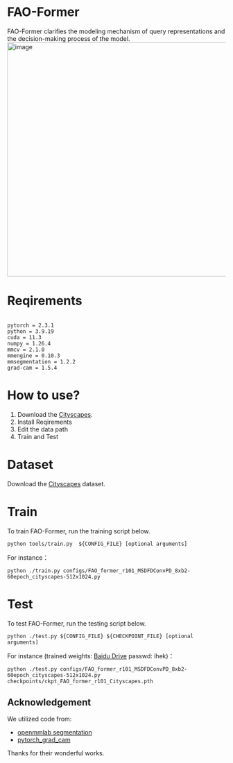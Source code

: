 # FAO-Former
FAO-Former clarifies the modeling mechanism of query representations and the decision-making process of the model.
<img width="1135" height="540" alt="image" src="https://github.com/user-attachments/assets/440db97a-2763-423d-a658-38e2b5aa85e3" />

# Reqirements
```

pytorch = 2.3.1
python = 3.9.19
cuda = 11.3
numpy = 1.26.4
mmcv = 2.1.0
mmengine = 0.10.3
mmsegmentation = 1.2.2
grad-cam = 1.5.4

```

# How to use?

1. Download the [Cityscapes](https://www.cityscapes-dataset.com/).
2. Install Reqirements
3. Edit the data path
4. Train and Test

# Dataset
Download the [Cityscapes](https://www.cityscapes-dataset.com/) dataset.

# Train

To train FAO-Former, run the training script below.

```
python tools/train.py  ${CONFIG_FILE} [optional arguments]
```

For instance：

```
python ./train.py configs/FAO_former_r101_MSDFDConvPD_8xb2-60epoch_cityscapes-512x1024.py
```

# Test

To test FAO-Former, run the testing script below.
    
```
python ./test.py ${CONFIG_FILE} ${CHECKPOINT_FILE} [optional arguments]
```  

<!--For instance：-->
For instance (trained weights: [Baidu Drive](https://pan.baidu.com/s/1l93sSqKXTSlQbPUE88voDw) passwd: ihek)： 

```
python ./test.py configs/FAO_former_r101_MSDFDConvPD_8xb2-60epoch_cityscapes-512x1024.py checkpoints/ckpt_FAO_former_r101_Cityscapes.pth
```

## Acknowledgement

We utilized code from:

- [openmmlab segmentation](https://mmsegmentation.readthedocs.io/en/latest/) 
- [pytorch_grad_cam](https://github.com/jacobgil/pytorch-grad-cam/tree/61e9babae8600351b02b6e90864e4807f44f2d4a)  

Thanks for their wonderful works.



